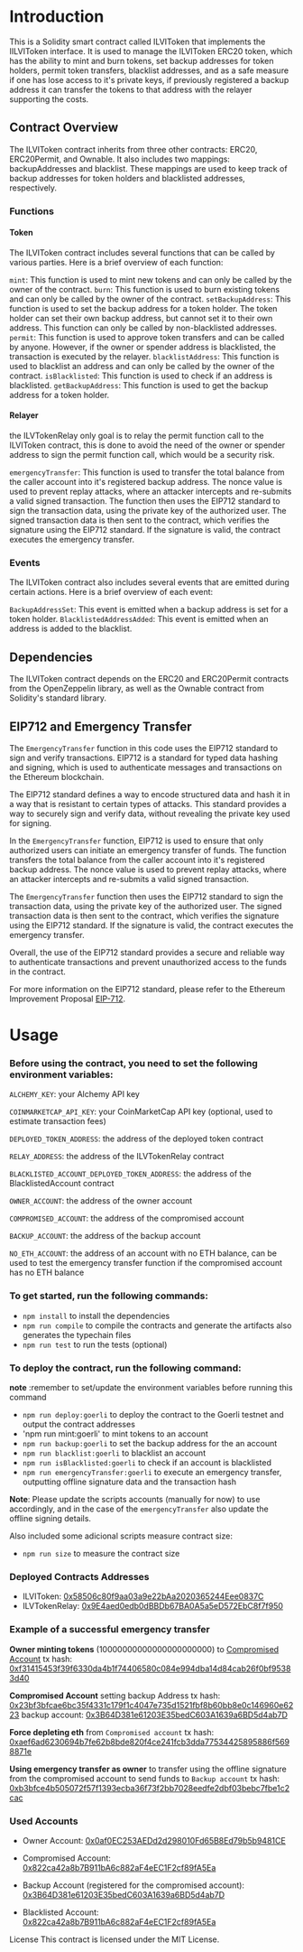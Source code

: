 # Introduction

This is a Solidity smart contract called ILVIToken that implements the IILVIToken interface. It is used to manage the ILVIToken ERC20 token, which has the ability to mint and burn tokens, set backup addresses for token holders, permit token transfers, blacklist addresses, and as a safe measure if one has lose access to it's private keys, if previously registered a backup address it can transfer the tokens to that address with the relayer supporting the costs.

## Contract Overview

The ILVIToken contract inherits from three other contracts: ERC20, ERC20Permit, and Ownable. It also includes two mappings: backupAddresses and blacklist. These mappings are used to keep track of backup addresses for token holders and blacklisted addresses, respectively.

### Functions

#### Token

The ILVIToken contract includes several functions that can be called by various parties. Here is a brief overview of each function:

`mint`: This function is used to mint new tokens and can only be called by the owner of the contract.
`burn`: This function is used to burn existing tokens and can only be called by the owner of the contract.
`setBackupAddress`: This function is used to set the backup address for a token holder. The token holder can set their own backup address, but cannot set it to their own address. This function can only be called by non-blacklisted addresses.
`permit`: This function is used to approve token transfers and can be called by anyone. However, if the owner or spender address is blacklisted, the transaction is executed by the relayer.
`blacklistAddress`: This function is used to blacklist an address and can only be called by the owner of the contract.
`isBlacklisted`: This function is used to check if an address is blacklisted.
`getBackupAddress`: This function is used to get the backup address for a token holder.

#### Relayer

the ILVTokenRelay only goal is to relay the permit function call to the ILVIToken contract, this is done to avoid the need of the owner or spender address to sign the permit function call, which would be a security risk.

`emergencyTransfer`: This function is used to transfer the total balance from the caller account into it's registered backup address. The nonce value is used to prevent replay attacks, where an attacker intercepts and re-submits a valid signed transaction. The function then uses the EIP712 standard to sign the transaction data, using the private key of the authorized user. The signed transaction data is then sent to the contract, which verifies the signature using the EIP712 standard. If the signature is valid, the contract executes the emergency transfer.

### Events

The ILVIToken contract also includes several events that are emitted during certain actions. Here is a brief overview of each event:

`BackupAddressSet`: This event is emitted when a backup address is set for a token holder.
`BlacklistedAddressAdded`: This event is emitted when an address is added to the blacklist.

## Dependencies

The ILVIToken contract depends on the ERC20 and ERC20Permit contracts from the OpenZeppelin library, as well as the Ownable contract from Solidity's standard library.

## EIP712 and Emergency Transfer

The `EmergencyTransfer` function in this code uses the EIP712 standard to sign and verify transactions. EIP712 is a standard for typed data hashing and signing, which is used to authenticate messages and transactions on the Ethereum blockchain.

The EIP712 standard defines a way to encode structured data and hash it in a way that is resistant to certain types of attacks. This standard provides a way to securely sign and verify data, without revealing the private key used for signing.

In the `EmergencyTransfer` function, EIP712 is used to ensure that only authorized users can initiate an emergency transfer of funds. The function transfers the total balance from the caller account into it's registered backup address. The nonce value is used to prevent replay attacks, where an attacker intercepts and re-submits a valid signed transaction.

The `EmergencyTransfer` function then uses the EIP712 standard to sign the transaction data, using the private key of the authorized user. The signed transaction data is then sent to the contract, which verifies the signature using the EIP712 standard. If the signature is valid, the contract executes the emergency transfer.

Overall, the use of the EIP712 standard provides a secure and reliable way to authenticate transactions and prevent unauthorized access to the funds in the contract.

For more information on the EIP712 standard, please refer to the Ethereum Improvement Proposal [EIP-712](https://eips.ethereum.org/EIPS/eip-712).

# Usage

### Before using the contract, you need to set the following environment variables:

`ALCHEMY_KEY`: your Alchemy API key

`COINMARKETCAP_API_KEY`: your CoinMarketCap API key (optional, used to estimate transaction fees)

`DEPLOYED_TOKEN_ADDRESS`: the address of the deployed token contract

`RELAY_ADDRESS`: the address of the ILVTokenRelay contract

`BLACKLISTED_ACCOUNT_DEPLOYED_TOKEN_ADDRESS`: the address of the BlacklistedAccount contract

`OWNER_ACCOUNT`: the address of the owner account

`COMPROMISED_ACCOUNT`: the address of the compromised account

`BACKUP_ACCOUNT`: the address of the backup account

`NO_ETH_ACCOUNT`: the address of an account with no ETH balance, can be used to test the emergency transfer
function if the compromised account has no ETH balance

### To get started, run the following commands:

- `npm install` to install the dependencies
- `npm run compile` to compile the contracts and generate the artifacts also generates the typechain files
- `npm run test` to run the tests (optional)

### To deploy the contract, run the following command:

**note** :remember to set/update the environment variables before running this command

- `npm run deploy:goerli` to deploy the contract to the Goerli testnet and output the contract addresses
- 'npm run mint:goerli' to mint tokens to an account
- `npm run backup:goerli` to set the backup address for the an account
- `npm run blacklist:goerli` to blacklist an account
- `npm run isBlacklisted:goerli` to check if an account is blacklisted
- `npm run emergencyTransfer:goerli` to execute an emergency transfer, outputting offline signature data and the transaction hash

**Note**: Please update the scripts accounts (manually for now) to use accordingly, and in the case of the `emergencyTransfer` also update the offline signing details.

Also included some adicional scripts measure contract size:

- `npm run size` to measure the contract size

### Deployed Contracts Addresses

- ILVIToken: [0x58506c80f9aa03a9e22bAa2020365244Eee0837C](https://goerli.etherscan.io/address/0x58506c80f9aa03a9e22baa2020365244eee0837c)
- ILVTokenRelay: [0x9E4aed0edb0dBBDb67BA0A5a5eD572EbC8f7f950](https://goerli.etherscan.io/address/0x9e4aed0edb0dbbdb67ba0a5a5ed572ebc8f7f950)

### Example of a successful emergency transfer

**Owner minting tokens** (10000000000000000000000) to [Compromised Account](https://goerli.etherscan.io/address/0x822ca42a8b7B911bA6c882aF4eEC1F2cf89fA5Ea) tx hash:
[0xf31415453f39f6330da4b1f74406580c084e994dba14d84cab26f0bf95383d40](https://goerli.etherscan.io/tx/0xf31415453f39f6330da4b1f74406580c084e994dba14d84cab26f0bf95383d40)

**Compromised Account** setting backup Address
tx hash: [0x23bf3bfcae6bc35f4331c179f1c4047e735d1521fbf8b60bb8e0c146960e6223](https://goerli.etherscan.io/tx/0x23bf3bfcae6bc35f4331c179f1c4047e735d1521fbf8b60bb8e0c146960e6223)
backup account: [0x3B64D381e61203E35bedC603A1639a6BD5d4ab7D](https://goerli.etherscan.io/address/0x3B64D381e61203E35bedC603A1639a6BD5d4ab7D)

**Force depleting eth** from `Compromised account` tx hash: [0xaef6ad6230694b7fe62b8bde820f4ce241fcb3dda77534425895886f5698871e](https://goerli.etherscan.io/tx/0xaef6ad6230694b7fe62b8bde820f4ce241fcb3dda77534425895886f5698871e)

**Using emergency transfer as owner** to transfer using the offline signature from the compromised account to send funds to `Backup account` tx hash:
[0xb3bfce4b505072f57f1393ecba36f73f2bb7028eedfe2dbf03bebc7fbe1c2cac](https://goerli.etherscan.io/tx/0xb3bfce4b505072f57f1393ecba36f73f2bb7028eedfe2dbf03bebc7fbe1c2cac)

### Used Accounts

- Owner Account: [0x0af0EC253AEDd2d298010Fd65B8Ed79b5b9481CE](https://goerli.etherscan.io/address/0x0af0EC253AEDd2d298010Fd65B8Ed79b5b9481CE)

- Compromised Account: [0x822ca42a8b7B911bA6c882aF4eEC1F2cf89fA5Ea](https://goerli.etherscan.io/address/0x822ca42a8b7B911bA6c882aF4eEC1F2cf89fA5Ea)

- Backup Account (registered for the compromised account): [0x3B64D381e61203E35bedC603A1639a6BD5d4ab7D](https://goerli.etherscan.io/address/0x3B64D381e61203E35bedC603A1639a6BD5d4ab7D)

- Blacklisted Account: [0x822ca42a8b7B911bA6c882aF4eEC1F2cf89fA5Ea](https://goerli.etherscan.io/address/0x822ca42a8b7B911bA6c882aF4eEC1F2cf89fA5Ea)

License
This contract is licensed under the MIT License.
